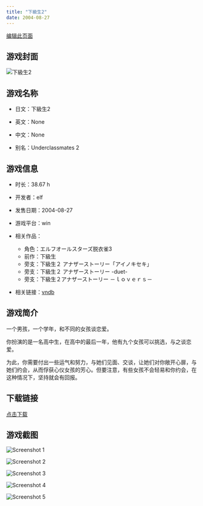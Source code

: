 ```yaml
---
title: "下級生2"
date: 2004-08-27
---
```

[编辑此页面](https://github.com/ACG-3/ADV3-source/blob/main/source/_posts/%E4%B8%8B%E7%B4%9A%E7%94%9F.md)

## 游戏封面

![下級生2](https%3A//pan.timero.xyz/onedrive/img_lib_001/%E4%B8%8B%E7%B4%9A%E7%94%9F_cover.avif)


## 游戏名称

- 日文：下級生2
- 英文：None
- 中文：None

- 别名：Underclassmates 2


## 游戏信息

- 时长：38.67 h
- 开发者：elf
- 发售日期：2004-08-27
- 游戏平台：win
- 相关作品：
   - 角色：エルフオールスターズ脱衣雀3
   - 前作：下級生
   - 旁支：下級生２ アナザーストーリー「アイノキセキ」
   - 旁支：下級生２ アナザーストーリー -duet-
   - 旁支：下級生２アナザーストーリー －ｌｏｖｅｒｓ－

- 相关链接：[vndb](https://vndb.org/v1083)


## 游戏简介

一个男孩，一个学年，和不同的女孩谈恋爱。

你扮演的是一名高中生，在高中的最后一年，他有九个女孩可以挑选，与之谈恋爱。

为此，你需要付出一些运气和努力，与她们见面、交谈，让她们对你敞开心扉，与她们约会，从而俘获心仪女孩的芳心。但要注意，有些女孩不会轻易和你约会，在这种情况下，坚持就会有回报。


## 下载链接

[点击下载](https://pan.timero.xyz/onedrive/adv_lib_001/%E4%B8%8B%E7%B4%9A%E7%94%9F)


## 游戏截图


![Screenshot 1](https%3A//pan.timero.xyz/onedrive/img_lib_001/%E4%B8%8B%E7%B4%9A%E7%94%9F_Screenshot_1.avif)

![Screenshot 2](https%3A//pan.timero.xyz/onedrive/img_lib_001/%E4%B8%8B%E7%B4%9A%E7%94%9F_Screenshot_2.avif)

![Screenshot 3](https%3A//pan.timero.xyz/onedrive/img_lib_001/%E4%B8%8B%E7%B4%9A%E7%94%9F_Screenshot_3.avif)

![Screenshot 4](https%3A//pan.timero.xyz/onedrive/img_lib_001/%E4%B8%8B%E7%B4%9A%E7%94%9F_Screenshot_4.avif)

![Screenshot 5](https%3A//pan.timero.xyz/onedrive/img_lib_001/%E4%B8%8B%E7%B4%9A%E7%94%9F_Screenshot_5.avif)

